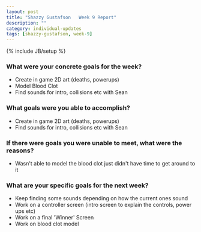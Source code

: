 ```yaml
---
layout: post
title: "Shazzy Gustafson   Week 9 Report"
description: ""
category: individual-updates
tags: [shazzy-gustafson, week-9]
---
```

{% include JB/setup %}




### What were your concrete goals for the week?
* Create in game 2D art (deaths, powerups)
* Model Blood Clot
* Find sounds for intro, collisions etc with Sean



### What goals were you able to accomplish?
* Create in game 2D art (deaths, powerups)
* Find sounds for intro, collisions etc with Sean


### If there were goals you were unable to meet, what were the reasons?
* Wasn't able to model the blood clot just didn't have time to get around to it


### What are your specific goals for the next week?
* Keep finding some sounds depending on how the current ones sound
* Work on a controller screen (intro screen to explain the controls, power ups etc)
* Work on a final 'Winner' Screen
* Work on blood clot model